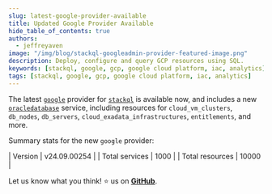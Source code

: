 ```yaml
---
slug: latest-google-provider-available
title: Updated Google Provider Available
hide_table_of_contents: true
authors:	
  - jeffreyaven
image: "/img/blog/stackql-googleadmin-provider-featured-image.png"
description: Deploy, configure and query GCP resources using SQL.
keywords: [stackql, google, gcp, google cloud platform, iac, analytics]
tags: [stackql, google, gcp, google cloud platform, iac, analytics]
---
```


The latest [`google`](https://google.stackql.io/providers/google) provider for [`stackql`](https://github.com/stackql/stackql) is available now, and includes a new [`oracledatabase`](https://google.stackql.io/providers/google/oracledatabase/) service, including resources for `cloud_vm_clusters`, `db_nodes`, `db_servers`, `cloud_exadata_infrastructures`, `entitlements`, and more.  

Summary stats for the new `google` provider:

| Version         | v24.09.00254  |
| Total services  | 1000          |
| Total resources | 10000         |

Let us know what you think! ⭐ us on [__GitHub__](https://github.com/stackql/stackql).
